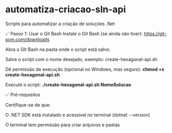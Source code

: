 # automatiza-criacao-sln-api
Scripts para automatizar a criação de soluções .Net

✅ Passo 1: Usar o Git Bash
Instale o Git Bash (se ainda não tiver):
https://git-scm.com/downloads

Abra o Git Bash na pasta onde o script está salvo.

Salve o script com o nome desejado, exemplo: create-hexagonal-api.sh

Dê permissão de execução (opcional no Windows, mas seguro): **__chmod +x create-hexagonal-api.sh__**

Execute o script: **__./create-hexagonal-api.sh NomeSolucao__**

✅ Pré-requisitos

Certifique-se de que:

O .NET SDK está instalado e acessível no terminal (dotnet --version)

O terminal tem permissão para criar arquivos e pastas 


